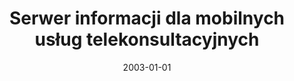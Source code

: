 ---
# Documentation: https://wowchemy.com/docs/managing-content/

title: Serwer informacji dla mobilnych usług telekonsultacyjnych
subtitle: ''
summary: ''
authors:
- sas
- Marek Kurzyński
tags: []
categories: []
date: '2003-01-01'
lastmod: 2022-10-07T05:45:36Z
featured: false
draft: false

# Featured image
# To use, add an image named `featured.jpg/png` to your page's folder.
# Focal points: Smart, Center, TopLeft, Top, TopRight, Left, Right, BottomLeft, Bottom, BottomRight.
image:
  caption: ''
  focal_point: ''
  preview_only: false

# Projects (optional).
#   Associate this post with one or more of your projects.
#   Simply enter your project's folder or file name without extension.
#   E.g. `projects = ["internal-project"]` references `content/project/deep-learning/index.md`.
#   Otherwise, set `projects = []`.
projects: []
publishDate: '2022-10-07T05:45:34.923144Z'
publication_types:
- '1'
abstract: ''
publication: '*Biocybernetyka i inżynieria biomedyczna. XIII Krajowa konferencja naukowa,
  Gdańsk, 10-13 wrzesień 2003. T. 1. Biosystemy*'
---